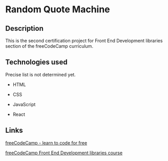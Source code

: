 # Random Quote Machine

## Description

This is the second certification project for Front End Development libraries section of the freeCodeCamp curriculum.

## Technologies used

Precise list is not determined yet.

- HTML

- CSS

- JavaScript

- React

## Links

[freeCodeCamp - learn to code for free](https://www.freecodecamp.org/)

[freeCodeCamp Front End Development libraries course](https://www.freecodecamp.org/learn/front-end-development-libraries/)